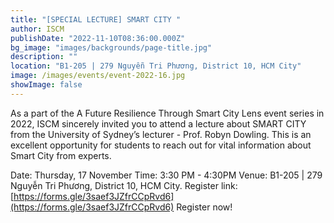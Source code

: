 ```yaml
---
title: "[SPECIAL LECTURE] SMART CITY "
author: ISCM
publishDate: "2022-11-10T08:36:00.000Z"
bg_image: "images/backgrounds/page-title.jpg"
description: "" 
location: "B1-205 | 279 Nguyễn Tri Phương, District 10, HCM City"
image: /images/events/event-2022-16.jpg
showImage: false
---
```

As a part of the A Future Resilience Through Smart City Lens event series in 2022, ISCM sincerely invited you to attend a lecture about SMART CITY from the University of Sydney’s lecturer - Prof. Robyn Dowling. This is an excellent opportunity for students to reach out for vital information about Smart City from experts.

Date: Thursday, 17 November
Time: 3:30 PM - 4:30PM
Venue: B1-205 | 279 Nguyễn Tri Phương, District 10, HCM City.
Register link: [https://forms.gle/3saef3JZfrCCpRvd6](https://forms.gle/3saef3JZfrCCpRvd6)
Register now!